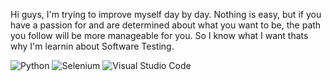 Hi guys, I'm trying to improve myself day by day. Nothing is easy, but if you have a passion for and are determined about what you want to be, the path you follow will be more manageable for you. So I know what I want thats why I'm learnin about Software Testing. 

![Python](https://img.shields.io/badge/python-3670A0?style=for-the-badge&logo=python&logoColor=ffdd54)
![Selenium](https://img.shields.io/badge/-selenium-%43B02A?style=for-the-badge&logo=selenium&logoColor=white)
![Visual Studio Code](https://img.shields.io/badge/Visual%20Studio%20Code-0078d7.svg?style=for-the-badge&logo=visual-studio-code&logoColor=white)







